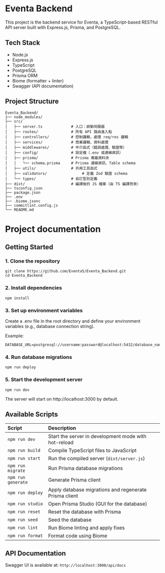 # Eventa Backend
This project is the backend service for Eventa, a TypeScript-based RESTful API server built with Express.js, Prisma, and PostgreSQL.

## Tech Stack
- Node.js
- Express.js
- TypeScript
- PostgreSQL
- Prisma ORM
- Biome (formatter + linter)
- Swagger (API documentation)

## Project Structure
```
Eventa_Backend/
├── node_modules/
├── src/
│   ├── server.ts             # 入口：啟動伺服器
│   ├── routes/               # 所有 API 路由進入點
│   ├── controllers/          # 控制邏輯，處理 req/res 邏輯
│   ├── services/             # 商業邏輯、資料處理
│   ├── middlewares/          # 中介函式（錯誤處理、驗證等）
│   ├── config/               # 設定檔（.env 或連線資訊）
│   ├── prisma/               # Prisma 專屬資料夾
│   │   └── schema.prisma     # Prisma 連線資訊、Table schema
│   ├── utils/                # 共用工具函式
│   ├── validators/                # 定義 Zod 驗證 schema
│   └── types/                # 自訂型別定義
├── dist/                     # 編譯後的 JS 檔案（由 TS 編譯而來）
├── tsconfig.json
├── package.json
├── .env
├── .biome.jsonc
├── commitlint.config.js
└── README.md
```


# Project documentation
## Getting Started

### 1. Clone the repository

```
git clone https://github.com/Eventa5/Eventa_Backend.git
cd Eventa_Backend
```
### 2. Install dependencies
```
npm install
```

### 3. Set up environment variables
Create a .env file in the root directory and define your environment variables (e.g., database connection string).

Example:
```
DATABASE_URL=postgresql://username:password@localhost:5432/database_name
```

### 4. Run database migrations
```
npm run deploy
```

### 5. Start the development server
```
npm run dev
```
The server will start on http://localhost:3000 by default.

## Available Scripts

| Script | Description |
|:---|:---|
| `npm run dev` | Start the server in development mode with hot-reload |
| `npm run build` | Compile TypeScript files to JavaScript |
| `npm run start` | Run the compiled server (`dist/server.js`) |
| `npm run migrate` | Run Prisma database migrations |
| `npm run generate` | Generate Prisma client |
| `npm run deploy` | Apply database migrations and regenerate Prisma client |
| `npm run studio` | Open Prisma Studio (GUI for the database) |
| `npm run reset` | Reset the database with Prisma |
| `npm run seed` | Seed the database |
| `npm run lint` | Run Biome linting and apply fixes |
| `npm run format` | Format code using Biome |

## API Documentation
Swagger UI is available at: `http://localhost:3000/api/docs`
